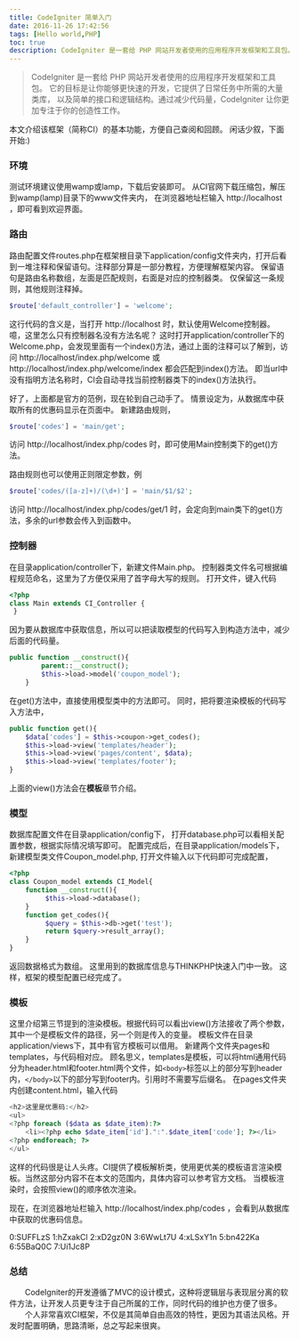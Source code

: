 ```yaml
---
title: CodeIgniter 简单入门
date: 2016-11-26 17:42:56
tags: [Hello world,PHP]
toc: true
description: CodeIgniter 是一套给 PHP 网站开发者使用的应用程序开发框架和工具包。它的目标是让你能够更快速的开发，它提供了日常任务中所需的大量类库， 以及简单的接口和逻辑结构。通过减少代码量，CodeIgniter 让你更加专注于你的创造性工作。
---
```

>CodeIgniter 是一套给 PHP 网站开发者使用的应用程序开发框架和工具包。 它的目标是让你能够更快速的开发，它提供了日常任务中所需的大量类库， 以及简单的接口和逻辑结构。通过减少代码量，CodeIgniter 让你更加专注于你的创造性工作。

本文介绍该框架（简称CI）的基本功能，方便自己查阅和回顾。
闲话少叙，下面开始:)

### 环境
测试环境建议使用wamp或lamp，下载后安装即可。
从CI官网下载压缩包，解压到wamp(lamp)目录下的www文件夹内，
在浏览器地址栏输入 http://localhost ，即可看到欢迎界面。

### 路由
路由配置文件routes.php在框架根目录下application/config文件夹内，打开后看到一堆注释和保留语句。注释部分算是一部分教程，方便理解框架内容。
保留语句是路由名称数组，左面是匹配规则，右面是对应的控制器类。
仅保留这一条规则，其他规则注释掉。
```php
$route['default_controller'] = 'welcome';
```
这行代码的含义是，当打开 http://localhost 时，默认使用Welcome控制器。
噫，这里怎么只有控制器名没有方法名呢？
这时打开application/controller下的Welcome.php，会发现里面有一个index()方法，通过上面的注释可以了解到，访问
http://localhost/index.php/welcome
或
http://localhost/index.php/welcome/index
都会匹配到index()方法。
即当url中没有指明方法名称时，CI会自动寻找当前控制器类下的index()方法执行。

好了，上面都是官方的范例，现在轮到自己动手了。
情景设定为，从数据库中获取所有的优惠码显示在页面中。
新建路由规则，
```php
$route['codes'] = 'main/get';
```
访问 http://localhost/index.php/codes 时，即可使用Main控制类下的get()方法。

路由规则也可以使用正则限定参数，例
```php
$route['codes/([a-z]+)/(\d+)'] = 'main/$1/$2';
```
访问 http://localhost/index.php/codes/get/1 时，会定向到main类下的get()方法，多余的url参数会传入到函数中。

### 控制器
在目录application/controller下，新建文件Main.php。
控制器类文件名可根据编程规范命名，这里为了方便仅采用了首字母大写的规则。
打开文件，键入代码
```php
<?php
class Main extends CI_Controller {
 }
```
因为要从数据库中获取信息，所以可以把读取模型的代码写入到构造方法中，减少后面的代码量。
```php
public function __construct(){
        parent::__construct();
        $this->load->model('coupon_model');
    }
```
在get()方法中，直接使用模型类中的方法即可。
同时，把将要渲染模板的代码写入方法中，
```php
public function get(){
    $data['codes'] = $this->coupon->get_codes();
    $this->load->view('templates/header');
    $this->load->view('pages/content', $data);
    $this->load->view('templates/footer');
}
```
上面的view()方法会在<b>模板</b>章节介绍。

### 模型
数据库配置文件在目录application/config下，
打开database.php可以看相关配置参数，根据实际情况填写即可。
配置完成后，在目录application/models下，新建模型类文件Coupon_model.php,
打开文件输入以下代码即可完成配置，
```php
<?php
class Coupon_model extends CI_Model{
    function __construct(){
         $this->load->database();
    }
    function get_codes(){
         $query = $this->db->get('test');
         return $query->result_array();
    }
}
```
返回数据格式为数组。
这里用到的数据库信息与THINKPHP快速入门中一致。
这样，框架的模型配置已经完成了。

### 模板
这里介绍第三节提到的渲染模板。根据代码可以看出view()方法接收了两个参数，其中一个是模板文件的路径，另一个则是传入的变量。
模板文件在目录application/views下，其中有官方模板可以借用。
新建两个文件夹pages和templates，与代码相对应。
顾名思义，templates是模板，可以将html通用代码分为header.html和footer.html两个文件，如`<body>`标签以上的部分写到header内，`</body>`以下的部分写到footer内。引用时不需要写后缀名。
在pages文件夹内创建content.html，输入代码

```php
<h2>这里是优惠码:</h2>
<ul>
<?php foreach ($data as $date_item):?>
    <li><?php echo $date_item['id'].":".$date_item['code']; ?></li>
<?php endforeach; ?>
</ul>
```
这样的代码很是让人头疼。CI提供了模板解析类，使用更优美的模板语言渲染模板。当然这部分内容不在本文的范围内，具体内容可以参考官方文档。
当模板渲染时，会按照view()的顺序依次渲染。

现在，在浏览器地址栏输入  http://localhost/index.php/codes ，会看到从数据库中获取的优惠码信息。

0:SUFFLzS
1:hZxakCl
2:xD2gz0N
3:6WwLt7U
4:xLSxY1n
5:bn422Ka
6:55BaQ0C
7:Ui1Jc8P

### 总结
　　CodeIgniter的开发遵循了MVC的设计模式，这种将逻辑层与表现层分离的软件方法，让开发人员更专注于自己所属的工作，同时代码的维护也方便了很多。
　　个人非常喜欢CI框架，不仅是其简单自由高效的特性，更因为其语法风格。开发时配置明确，思路清晰，总之写起来很爽。